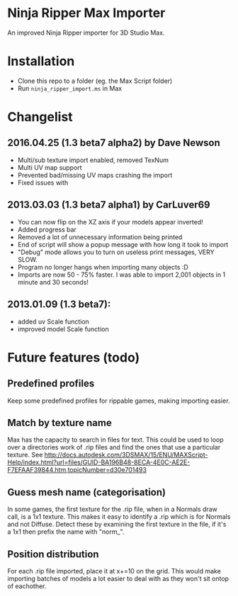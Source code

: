 # Ninja Ripper Max Importer

An improved Ninja Ripper importer for 3D Studio Max.

# Installation

 - Clone this repo to a folder (eg. the Max Script folder)
 - Run `ninja_ripper_import.ms` in Max

# Changelist

## 2016.04.25 (1.3 beta7 alpha2) by Dave Newson
 - Multi/sub texture import enabled, removed TexNum
 - Multi UV map support
 - Prevented bad/missing UV maps crashing the import
 - Fixed issues with

## 2013.03.03 (1.3 beta7 alpha1) by CarLuver69
- You can now flip on the XZ axis if your models appear inverted!
- Added progress bar
- Removed a lot of unnecessary information being printed
- End of script will show a popup message with how long it took to import
- "Debug" mode allows you to turn on useless print messages, VERY SLOW.
- Program no longer hangs when importing many objects :D
- Imports are now 50 - 75% faster. I was able to import 2,001 objects in 1 minute and 30 seconds!

## 2013.01.09 (1.3 beta7):
- added uv Scale function
- improved model Scale function

# Future features (todo)

## Predefined profiles

Keep some predefined profiles for rippable games, making importing easier.

## Match by texture name

Max has the capacity to search in files for text. This could be used to loop over a directories work of .rip files and find the ones that use a particular texture.
See http://docs.autodesk.com/3DSMAX/15/ENU/MAXScript-Help/index.html?url=files/GUID-BA196B48-8ECA-4E0C-AE2E-F7EFAAF39844.htm,topicNumber=d30e701493

## Guess mesh name (categorisation)

In some games, the first texture for the .rip file, when in a Normals draw call, is a 1x1 texture.
This makes it easy to identify a .rip which is for Normals and not Diffuse.
Detect these by examining the first texture in the file, if it's a 1x1 then prefix the name with "norm_".

## Position distribution

For each .rip file imported, place it at x+=10 on the grid. 
This would make importing batches of models a lot easier to deal with as they won't sit ontop of eachother.

